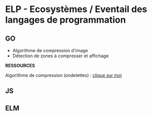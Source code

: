 # ELP - Ecosystèmes / Eventail des langages de programmation

## GO

- Algorithme de compression d'image
- Détection de zones à compresser et affichage

**RESSOURCES**

Algorithme de compression (ondelettes) : [clique sur moi](https://www.youtube.com/watch?v=vpmlGMZSpvQ)



## JS

## ELM